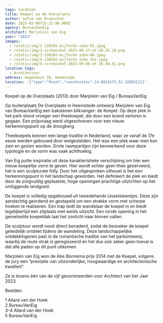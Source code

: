 ```yaml
---
tags: location
title: Koepel op de Overplaats
author: Sofie van Brunschot
date: 2025-02-08T15:22:00.000Z
agency: BureauVanEig⁣
architect: Marjolein van Eig
year: "2013"
images:
  - /static/img/1-130202-mijfoche-inbo-01.jpeg
  - /static/img/2-screenshot-2023-09-17-at-20.35.18.png
  - /static/img/3-130202-mijfoche-inbo-06.jpeg
  - /static/img/4-130202-mijfoche-inbo-15x.jpeg
  - /static/img/5-screenshot-2023-09-05-at-18.48.51.png
location_tags:
  - Architectuur
address: Hagenduin 38, Heemstede⁣
location: '{"type":"Point","coordinates":[4.6034173,52.3289212]}'
---
```

Koepel op de Overplaats (2013) door Marjolein van Eig / BureauVanEig⁣

Op buitenplaats De Overplaats in Heemstede ontwierp Marjolein van Eig van BureauVanEig een bakstenen blikvanger: de Koepel. Op deze plek in het park stond vroeger een theekoepel, die door een brand verloren is gegaan. Een prijsvraag werd uitgeschreven voor een nieuw herkenningspunt op de droogberg.⁣

Theekoepels kennen een lange traditie in Nederland, waar ze vanaf de 17e eeuw werden gebouwd door welgestelden. Het was een plek waar men kon zien en gezien worden. Grote raampartijen zijn kenmerkend voor deze typologie en de vorm was vaak achthoekig.⁣

Van Eig putte inspiratie uit deze karakteristieke verschijning om hier een nieuw koepeltje vorm te geven. Hier wordt echter geen thee geserveerd, het is een sculpturale folly. Door het uitgesproken silhouet is het een herkenningspunt in het landschap geworden. Het definieert de plek en biedt door de zorgvuldig geplaatste, hoge openingen prachtige uitzichten op het omliggende landgoed.⁣

De koepel is volledig opgebouwd uit tweedehands IJsselsteentjes. Deze zijn aandachtig geordend en gestapeld om een strakke vorm met scherpe hoeken te realiseren. Een trap leidt de wandelaar de koepel in en biedt tegelijkertijd een zitplaats met weids uitzicht. Een ronde opening in het gemetselde koepeldak laat het zonlicht naar binnen vallen.⁣

De sculptuur wordt nooit direct benaderd, zodat de bezoeker de koepel geleidelijk ontdekt tijdens de wandeling. Deze landschappelijke ontdekkingsreis past in de romantische traditie van het parkontwerp, waarbij de route strak is geregisseerd en het dus ook zeker geen toeval is dat alle paden op dit punt uitkomen. ⁣

Marjolein van Eig won de Abe Bonnema prijs 2014 met de Koepel, volgens de jury een “prestatie van uitzonderlijke, hoogwaardige en architectonische kwaliteit”.⁣

Ze is tevens één van de vijf genomineerden voor Architect van het Jaar 2023.⁣

Beelden:⁣

1 Allard van der Hoek⁣\
2 BureauVanEig\
3–4 Allard van der Hoek ⁣\
5 BureauVanEig[](https://www.instagram.com/bureauvaneig/)
